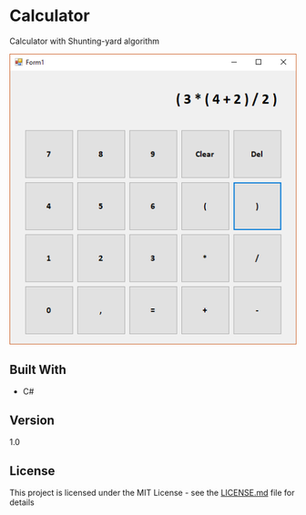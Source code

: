 # Calculator
Calculator with Shunting-yard algorithm

![](calc.png)

## Built With

* C#

## Version

1.0

## License

This project is licensed under the MIT License - see the [LICENSE.md](LICENSE) file for details
